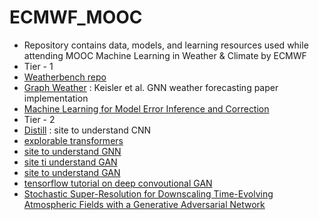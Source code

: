 # ECMWF_MOOC
- Repository contains data, models, and learning resources used while attending MOOC Machine Learning in Weather &amp; Climate by ECMWF
- Tier - 1
- [Weatherbench repo](https://github.com/pangeo-data/WeatherBench)
- [Graph Weather](https://github.com/openclimatefix/graph_weather) : Keisler et al. GNN weather forecasting paper implementation
- [Machine Learning for Model Error Inference and Correction](https://arxiv.org/pdf/2210.13817.pdf)
- Tier - 2
- [Distill](https://distill.pub/) : site to understand CNN
- [explorable transformers](https://huggingface.co/exbert/?model=bert-base-cased&modelKind=bidirectional&sentence=The%20girl%20ran%20to%20a%20local%20pub%20to%20escape%20the%20din%20of%20her%20city.&layer=0&heads=..0,1,2,3,4,5,6,7,8,9,10,11&threshold=0.7&tokenInd=null&tokenSide=null&maskInds=..&hideClsSep=true)
- [site to understand GNN](https://distill.pub/2021/gnn-intro/)
- [site ti understand GAN](https://jalammar.github.io/)
- [site to understand GAN](https://jleinonen.github.io/2019/09/05/gan-elements-1.html)
- [tensorflow tutorial on deep convoutional GAN](https://www.tensorflow.org/tutorials/generative/dcgan)
- [Stochastic Super-Resolution for Downscaling Time-Evolving Atmospheric Fields with a Generative Adversarial Network](https://arxiv.org/abs/2005.10374)
